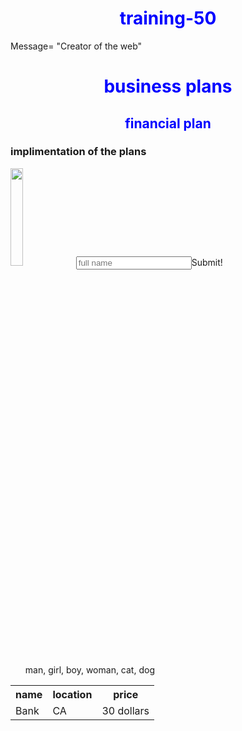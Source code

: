 # training-50
<!doctype html>
<html>
<title>
  Hi, world
  </title>
  <body>
  Message= "Creator of the web"
    <heading>
      <h1 style:="color:#82154a;text-align:center">business plans</h1>
      <h2>financial plan</h2>
      <h3>implimentation of the plans</h3>
      </heading>
    <image src="cat.jpg"
           <image src="https://www.facebook.com/photo.php?fbid=10151935272866790&set=a.441192986789&type=3&theater" hight="10" width="20%">
           <table>
             <tr>
               <th>name</th>
               <th>location</th>
               <th>price</th>
               </tr>
             <tr>
               <td>Bank</td>
               <td>CA</td>
               <td>30 dollars</td>
               </tr>
             </tble>
             <form>
            <input type="txt" placeholder="full name" name="name">
               <bottom>Submit!</bottom>
               </form>
    <style>
      h1,h2{color:blue;text-align:center}
      </style>
    
  </body>
  
<ol>
  man, girl, boy, woman, cat, dog
  </ol>
  </html>
  
